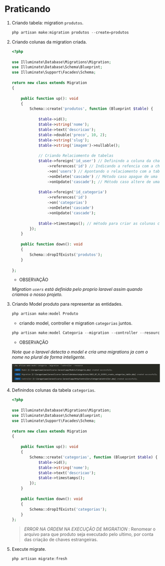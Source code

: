 # Praticando

1. Criando tabela: migration `produtos`.

    ```csharp
    php artisan make:migration produtos --create=produtos
    ```

2. Criando colunas da migration criada.

    ```php
    <?php

    use Illuminate\Database\Migrations\Migration;
    use Illuminate\Database\Schema\Blueprint;
    use Illuminate\Support\Facades\Schema;

    return new class extends Migration
    {

        public function up(): void
        {
            Schema::create('produtos', function (Blueprint $table) {

                $table->id();
                $table->string('nome');
                $table->text('descricao');
                $table->double('preco', 10, 2);
                $table->string('slug');
                $table->string('imagem')->nullable();

                // Criando Relaciomento de tabelas
                $table->foreign('id_user') // Definindo a coluna da chave estrangeira
                    ->references('id') // Indicando a refencia com a chave primária
                    ->on('users') // Apontando o relaciomento com a tabela users
                    ->onDelete('cascade') // Método caso apague de uma tabela, a outra também será apagada
                    ->onUpdate('cascade'); // Método caso altere de uma tabela, a outra também será altera

                $table->foreign('id_categoria')
                    ->references('id')
                    ->on('categorias')
                    ->onDelete('cascade')
                    ->onUpdate('cascade');
                
                $table->timestamps(); // método para criar as colunas create_at and update_at
            });
        }

        public function down(): void
        {
            Schema::dropIfExists('produtos');
        }

    };
    ```

    - OBSERVAÇÃO

    *Migration `users` está definida pelo proprio laravel assim quando criamos o nosso projeto.*

3. Criando Model produto para representar as entidades.

    ```csharp
    php artisan make:model Produto
    ```

    - criando model, controller e migration `categorias` juntos.

    ```csharp
    php artisan make:model Categoria --migration --controller --resource
    ```

    - OBSERVAÇÃO

    *Note que o laravel detecta o model e cria uma migrations ja com o nome no plural de forma inteligente.*

    ![model-migration](/img/model-migration.png)

4. Definindos colunas da tabela `categorias`.

    ```php
    <?php

    use Illuminate\Database\Migrations\Migration;
    use Illuminate\Database\Schema\Blueprint;
    use Illuminate\Support\Facades\Schema;

    return new class extends Migration
    {

        public function up(): void
        {
            Schema::create('categorias', function (Blueprint $table) {
                $table->id();
                $table->string('nome');
                $table->text('descricao');
                $table->timestamps();
            });
        }

        public function down(): void
        {
            Schema::dropIfExists('categorias');
        }
    };

    ```

    > *ERROR NA ORDEM NA EXECUÇÃO DE MIGRATION* : Renomear o arquivo para que produto seja executado pelo ultimo, por conta das criação de chaves estrangeiras.

5. Execute migrate.

    ```csharp
    php artisan migrate:fresh
    ```
